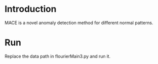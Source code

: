 # Introduction
MACE is a novel anomaly detection method for different normal patterns. 

# Run
Replace the data path in flourierMain3.py and run it.
